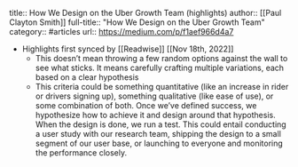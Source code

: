 title:: How We Design on the Uber Growth Team (highlights)
author:: [[Paul Clayton Smith]]
full-title:: "How We Design on the Uber Growth Team"
category:: #articles
url:: https://medium.com/p/f1aef966d4a7

- Highlights first synced by [[Readwise]] [[Nov 18th, 2022]]
	- This doesn’t mean throwing a few random options against the wall to see what sticks. It means carefully crafting multiple variations, each based on a clear hypothesis
	- This criteria could be something quantitative (like an increase in rider or drivers signing up), something qualitative (like ease of use), or some combination of both. Once we’ve defined success, we hypothesize how to achieve it and design around that hypothesis. When the design is done, we run a test. This could entail conducting a user study with our research team, shipping the design to a small segment of our user base, or launching to everyone and monitoring the performance closely.